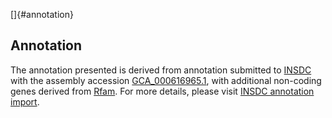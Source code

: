 []{#annotation}

Annotation
----------

The annotation presented is derived from annotation submitted to
[INSDC](http://www.insdc.org) with the assembly accession
[GCA\_000616965.1](http://www.ebi.ac.uk/ena/data/view/GCA_000616965.1),
with additional non-coding genes derived from
[Rfam](http://rfam.xfam.org/). For more details, please visit [INSDC
annotation
import](http://ensemblgenomes.org/info/data/insdc_annotation).
